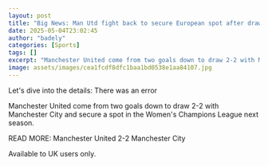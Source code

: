 ```yaml
---
layout: post
title: "Big News: Man Utd fight back to secure European spot after draw against Man City"
date: 2025-05-04T23:02:45
author: "badely"
categories: [Sports]
tags: []
excerpt: "Manchester United come from two goals down to draw 2-2 with Manchester City and secure a spot in the Women's Champions League next season."
image: assets/images/cea1fcdf8dfc1baa1bd0538e1aa84107.jpg
---
```


Let's dive into the details: There was an error

Manchester United come from two goals down to draw 2-2 with Manchester City and secure a spot in the Women's Champions League next season.

READ MORE: Manchester United 2-2 Manchester City

Available to UK users only.

